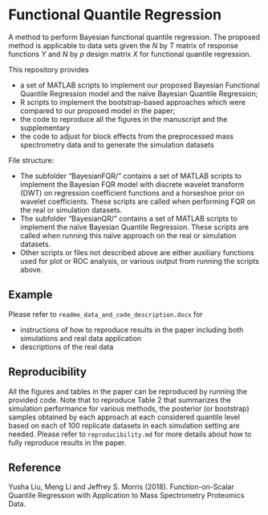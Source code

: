 # Functional Quantile Regression

A method to perform Bayesian functional quantile regression. The proposed method is applicable to data sets given the _N_ by _T_ matrix of response functions _Y_ and _N_ by _p_ design matrix _X_ for functional quantile regression. 

This repository provides 
- a set of MATLAB scripts to implement our proposed Bayesian Functional Quantile Regression model and the naïve Bayesian Quantile Regression; 
- R scripts to implement the bootstrap-based approaches which were compared to our proposed model in the paper; 
- the code to reproduce all the figures in the manuscript and the supplementary
- the code to adjust for block effects from the preprocessed mass spectrometry data and to generate the simulation datasets

File structure: 
- The subfolder “BayesianFQR/” contains a set of MATLAB scripts to implement the Bayesian FQR model with discrete wavelet transform (DWT) on regression coefficient functions and a horseshoe prior on wavelet coefficients. These scripts are called when performing FQR on the real or simulation datasets.
- The subfolder “BayesianQR/” contains a set of MATLAB scripts to implement the naïve Bayesian Quantile Regression. These scripts are called when running this naïve approach on the real or simulation datasets.
- Other scripts or files not described above are either auxiliary functions used for plot or ROC analysis, or various output from running the scripts above.

## Example
Please refer to ```readme_data_and_code_description.docx``` for 
- instructions of how to reproduce results in the paper including both simulations and real data application 
- descriptions of the real data 

## Reproducibility 

All the figures and tables in the paper can be reproduced by running the provided code. Note that to reproduce Table 2 that summarizes the simulation performance for various methods, the posterior (or bootstrap) samples obtained by each approach at each considered quantile level based on each of 100 replicate datasets in each simulation setting are needed. Please refer to ```reproducibility.md``` for more details about how to fully reproduce results in the paper. 

## Reference

Yusha Liu, Meng Li and Jeffrey S. Morris (2018). Function-on-Scalar Quantile Regression with Application to Mass Spectrometry Proteomics Data. 
